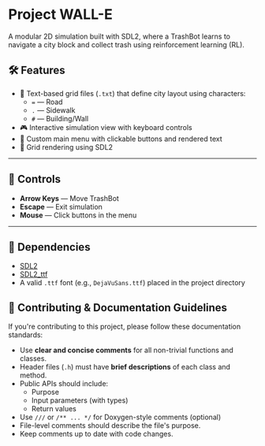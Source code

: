 # Project WALL-E

A modular 2D simulation built with SDL2, where a TrashBot learns to navigate a city block and collect trash using reinforcement learning (RL).

## 🛠️ Features

- 📜 Text-based grid files (`.txt`) that define city layout using characters:
  - `=` — Road
  - `.` — Sidewalk
  - `#` — Building/Wall
- 🎮 Interactive simulation view with keyboard controls
- 🎨 Custom main menu with clickable buttons and rendered text
- 🧱 Grid rendering using SDL2

---

## 🚧 Controls

- **Arrow Keys** — Move TrashBot
- **Escape** — Exit simulation
- **Mouse** — Click buttons in the menu

---

## 🧰 Dependencies

- [SDL2](https://www.libsdl.org/)
- [SDL2_ttf](https://www.libsdl.org/projects/SDL_ttf/)
- A valid `.ttf` font (e.g., `DejaVuSans.ttf`) placed in the project directory

## 📝 Contributing & Documentation Guidelines

If you're contributing to this project, please follow these documentation standards:

- Use **clear and concise comments** for all non-trivial functions and classes.
- Header files (`.h`) must have **brief descriptions** of each class and method.
- Public APIs should include:
  - Purpose
  - Input parameters (with types)
  - Return values
- Use `///` or `/** ... */` for Doxygen-style comments (optional)
- File-level comments should describe the file's purpose.
- Keep comments up to date with code changes.
